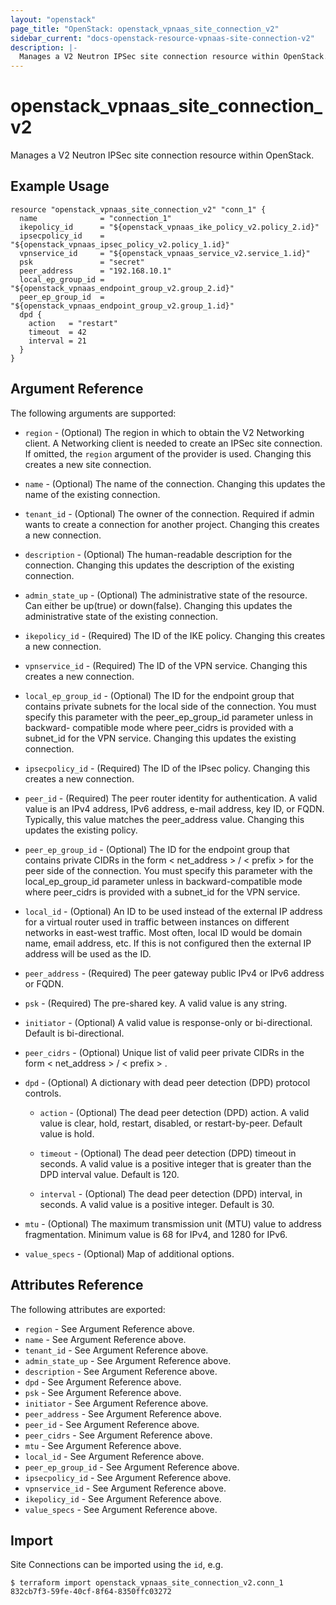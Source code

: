 ```yaml
---
layout: "openstack"
page_title: "OpenStack: openstack_vpnaas_site_connection_v2"
sidebar_current: "docs-openstack-resource-vpnaas-site-connection-v2"
description: |-
  Manages a V2 Neutron IPSec site connection resource within OpenStack.
---
```


# openstack\_vpnaas\_site\_connection\_v2

Manages a V2 Neutron IPSec site connection resource within OpenStack.

## Example Usage

```hcl
resource "openstack_vpnaas_site_connection_v2" "conn_1" {
  name              = "connection_1"
  ikepolicy_id      = "${openstack_vpnaas_ike_policy_v2.policy_2.id}"
  ipsecpolicy_id    = "${openstack_vpnaas_ipsec_policy_v2.policy_1.id}"
  vpnservice_id     = "${openstack_vpnaas_service_v2.service_1.id}"
  psk               = "secret"
  peer_address      = "192.168.10.1"
  local_ep_group_id = "${openstack_vpnaas_endpoint_group_v2.group_2.id}"
  peer_ep_group_id  = "${openstack_vpnaas_endpoint_group_v2.group_1.id}"
  dpd {
    action   = "restart"
    timeout  = 42
    interval = 21
  }
}
```

## Argument Reference

The following arguments are supported:

* `region` - (Optional) The region in which to obtain the V2 Networking client.
    A Networking client is needed to create an IPSec site connection. If omitted, the
    `region` argument of the provider is used. Changing this creates a new
    site connection.

* `name` - (Optional) The name of the connection. Changing this updates the name of
    the existing connection.

* `tenant_id` - (Optional) The owner of the connection. Required if admin wants to
    create a connection for another project. Changing this creates a new connection.

* `description` - (Optional) The human-readable description for the connection.
    Changing this updates the description of the existing connection.

* `admin_state_up` - (Optional) The administrative state of the resource. Can either be up(true) or down(false).
    Changing this updates the administrative state of the existing connection.

* `ikepolicy_id` - (Required) The ID of the IKE policy. Changing this creates a new connection.

* `vpnservice_id` - (Required) The ID of the VPN service. Changing this creates a new connection.

* `local_ep_group_id` - (Optional) The ID for the endpoint group that contains private subnets for the local side of the connection.
    You must specify this parameter with the peer_ep_group_id parameter unless
	in backward- compatible mode where peer_cidrs is provided with a subnet_id for the VPN service.
    Changing this updates the existing connection.
    
* `ipsecpolicy_id` - (Required) The ID of the IPsec policy. Changing this creates a new connection.

* `peer_id` - (Required) The peer router identity for authentication. A valid value is an IPv4 address, IPv6 address, e-mail address, key ID, or FQDN.
	Typically, this value matches the peer_address value.
	Changing this updates the existing policy.

* `peer_ep_group_id` - (Optional) The ID for the endpoint group that contains private CIDRs in the form < net_address > / < prefix > for the peer side of the connection.
	You must specify this parameter with the local_ep_group_id parameter unless in backward-compatible mode
	where peer_cidrs is provided with a subnet_id for the VPN service.

* `local_id` - (Optional) An ID to be used instead of the external IP address for a virtual router used in traffic between instances on different networks in east-west traffic.
	Most often, local ID would be domain name, email address, etc.
	If this is not configured then the external IP address will be used as the ID.

* `peer_address` - (Required) The peer gateway public IPv4 or IPv6 address or FQDN.

* `psk` - (Required) The pre-shared key. A valid value is any string.

* `initiator` - (Optional) A valid value is response-only or bi-directional. Default is bi-directional.

* `peer_cidrs` - (Optional) Unique list of valid peer private CIDRs in the form < net_address > / < prefix > .

* `dpd` - (Optional) A dictionary with dead peer detection (DPD) protocol controls.
    - `action` - (Optional) The dead peer detection (DPD) action.
    	A valid value is clear, hold, restart, disabled, or restart-by-peer.
    	Default value is hold.
    
    - `timeout` - (Optional) The dead peer detection (DPD) timeout in seconds.
    	A valid value is a positive integer that is greater than the DPD interval value.
    	Default is 120.
    
    - `interval` - (Optional) The dead peer detection (DPD) interval, in seconds.
    	A valid value is a positive integer.
    	Default is 30.

* `mtu` -  (Optional) The maximum transmission unit (MTU) value to address fragmentation.
	Minimum value is 68 for IPv4, and 1280 for IPv6.
	
* `value_specs` - (Optional) Map of additional options.

## Attributes Reference

The following attributes are exported:

* `region` - See Argument Reference above.
* `name` - See Argument Reference above.
* `tenant_id` - See Argument Reference above.
* `admin_state_up` - See Argument Reference above.
* `description` - See Argument Reference above.
* `dpd` - See Argument Reference above.
* `psk` - See Argument Reference above.
* `initiator` - See Argument Reference above.
* `peer_address` - See Argument Reference above.
* `peer_id` - See Argument Reference above.
* `peer_cidrs` - See Argument Reference above.
* `mtu` - See Argument Reference above.
* `local_id` - See Argument Reference above.
* `peer_ep_group_id` - See Argument Reference above.
* `ipsecpolicy_id` - See Argument Reference above.
* `vpnservice_id` - See Argument Reference above.
* `ikepolicy_id` - See Argument Reference above.
* `value_specs` - See Argument Reference above.

## Import

Site Connections can be imported using the `id`, e.g.

```
$ terraform import openstack_vpnaas_site_connection_v2.conn_1 832cb7f3-59fe-40cf-8f64-8350ffc03272
```
